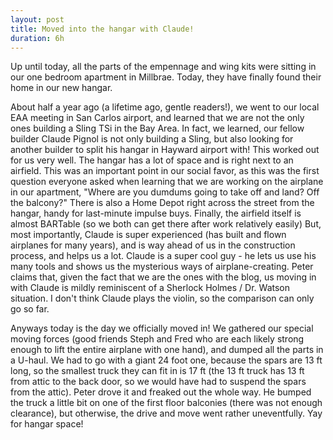 ```yaml
---
layout: post
title: Moved into the hangar with Claude!
duration: 6h
---
```


Up until today, all the parts of the empennage and wing kits were sitting in our one bedroom apartment in Millbrae. Today, they have finally found their home in our new hangar. 

About half a year ago (a lifetime ago, gentle readers!), we went to our local EAA meeting in San Carlos airport, and learned that we are not the only ones building a Sling TSi in the Bay Area. 
In fact, we learned, our fellow builder Claude Pignol is not only building a Sling, but also looking for another builder to split his hangar in Hayward airport with!
This worked out for us very well. The hangar has a lot of space and is right next to an airfield. This was an important point in our social favor, as this was the first question everyone asked when learning that we are working on the airplane in our apartment, "Where are you dumdums going to take off and land? Off the balcony?" There is also a Home Depot right across the street from the hangar, handy for last-minute impulse buys. Finally, the airfield itself is almost BARTable (so we both can get there after work relatively easily)
But, most importantly, Claude is super experienced (has built and flown airplanes for many years), and is way ahead of us in the construction process, and helps us a lot. Claude is a super cool guy - he lets us use his many tools and shows us the mysterious ways of airplane-creating. Peter claims that, given the fact that we are the ones with the blog, us moving in with Claude is mildly reminiscent of a Sherlock Holmes / Dr. Watson situation. I don't think Claude plays the violin, so the comparison can only go so far.


Anyways today is the day we officially moved in! 
We gathered our special moving forces (good friends Steph and Fred who are each likely strong enough to lift the entire airplane with one hand), 
and dumped all the parts in a U-haul.
 We had to go with a giant 24 foot one, because the spars are 13 ft long, so the smallest truck they can fit in is 17 ft (the 13 ft truck has 13 ft from attic to the back door, so we would have had to suspend the spars from the attic). Peter drove it and freaked out the whole way. He bumped the truck a little bit on one of the first floor balconies (there was not enough clearance), but otherwise, the drive and move went rather uneventfully. Yay for hangar space!
